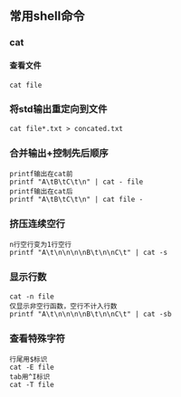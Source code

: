 ## 常用shell命令

### cat
#### 查看文件
```
cat file
```
### 将std输出重定向到文件
```
cat file*.txt > concated.txt
```

### 合并输出+控制先后顺序
```
printf输出在cat前
printf "A\tB\tC\t\n" | cat - file
printf输出在cat后
printf "A\tB\tC\t\n" | cat file -
```

### 挤压连续空行
```
n行空行变为1行空行
printf "A\t\n\n\n\nB\t\n\nC\t" | cat -s
```

### 显示行数
```
cat -n file
仅显示非空行函数，空行不计入行数
printf "A\t\n\n\n\nB\t\n\nC\t" | cat -sb
```
### 查看特殊字符
```
行尾用$标识
cat -E file
tab用^I标识
cat -T file
```